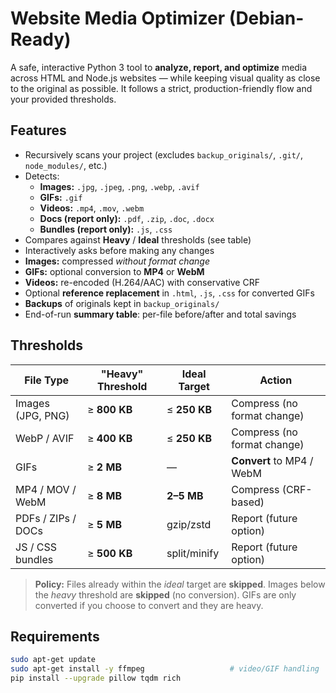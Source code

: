 # Website Media Optimizer (Debian-Ready)

A safe, interactive Python 3 tool to **analyze, report, and optimize** media across HTML and Node.js websites — while keeping visual quality as close to the original as possible. It follows a strict, production-friendly flow and your provided thresholds.

## Features

- Recursively scans your project (excludes `backup_originals/`, `.git/`, `node_modules/`, etc.)
- Detects:
  - **Images:** `.jpg`, `.jpeg`, `.png`, `.webp`, `.avif`
  - **GIFs:** `.gif`
  - **Videos:** `.mp4`, `.mov`, `.webm`
  - **Docs (report only):** `.pdf`, `.zip`, `.doc`, `.docx`
  - **Bundles (report only):** `.js`, `.css`
- Compares against **Heavy** / **Ideal** thresholds (see table)
- Interactively asks before making any changes
- **Images:** compressed *without format change*
- **GIFs:** optional conversion to **MP4** or **WebM**
- **Videos:** re-encoded (H.264/AAC) with conservative CRF
- Optional **reference replacement** in `.html`, `.js`, `.css` for converted GIFs
- **Backups** of originals kept in `backup_originals/`
- End-of-run **summary table**: per-file before/after and total savings

## Thresholds

| File Type          | "Heavy" Threshold | Ideal Target | Action |
|--------------------|-------------------|--------------|--------|
| Images (JPG, PNG)  | ≥ **800 KB**      | ≤ **250 KB** | Compress (no format change) |
| WebP / AVIF        | ≥ **400 KB**      | ≤ **250 KB** | Compress (no format change) |
| GIFs               | ≥ **2 MB**        | —            | **Convert** to MP4 / WebM |
| MP4 / MOV / WebM   | ≥ **8 MB**        | **2–5 MB**   | Compress (CRF-based) |
| PDFs / ZIPs / DOCs | ≥ **5 MB**        | gzip/zstd    | Report (future option) |
| JS / CSS bundles   | ≥ **500 KB**      | split/minify | Report (future option) |

> **Policy:** Files already within the *ideal* target are **skipped**. Images below the *heavy* threshold are **skipped** (no conversion). GIFs are only converted if you choose to convert and they are heavy.

## Requirements

```bash
sudo apt-get update
sudo apt-get install -y ffmpeg                   # video/GIF handling
pip install --upgrade pillow tqdm rich
